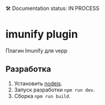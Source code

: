 🛠 Documentation status: IN PROCESS

# imunify plugin

Плагин Imunify для vepp

## Разработка
1. Установить [nodejs](https://nodejs.org/en/).
2. Запуск разработки `npm run dev`.
3. Сборка `npm run build`.
